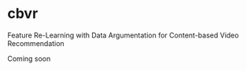 # cbvr
Feature Re-Learning with Data Argumentation for Content-based Video Recommendation

Coming soon
